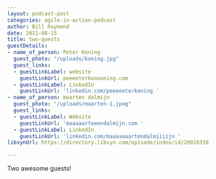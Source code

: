 ```yaml
---
layout: podcast-post
categories: agile-in-action-podcast
author: Bill Raymond
date: 2021-08-15
title: two-guests
guestDetails:
- name_of_person: Peter Koning
  guest_photo: "/uploads/koning.jpg"
  guest_links:
  - guestLinkLabel: website
    guestLinkUrl: peeeeterkooooning.com
  - guestLinkLabel: LinkedIn
    guestLinkUrl: 'linkedin.com/peeeeeterkoning '
- name_of_person: maarten dalmijn
  guest_photo: "/uploads/maarten-1.jpeg"
  guest_links:
  - guestLinkLabel: Website
    guestLinkUrl: 'maaaaarteeendalmijn.com '
  - guestLinkLabel: LinkedIn
    guestLinkUrl: 'linkedin.com/maaaaaaartendalmiiiijn '
libsynUrl: https://directory.libsyn.com/episode/index/id/20016338

---
```

Two awesome guests!
